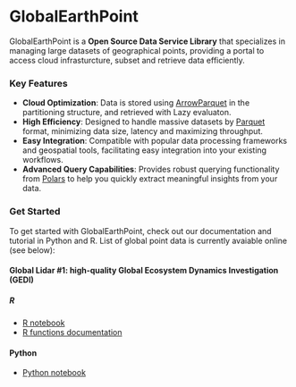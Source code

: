 # GlobalEarthPoint

GlobalEarthPoint is a **Open Source Data Service Library** that specializes in managing large datasets of geographical points, providing a portal to access cloud infrasturcture, subset and retrieve data efficiently. 

### Key Features

- **Cloud Optimization**: Data is stored using [ArrowParquet](https://arrow.apache.org/docs/python/parquet.html) in the partitioning structure, and retrieved with Lazy evaluaton. 
- **High Efficiency**: Designed to handle massive datasets by [Parquet](https://parquet.apache.org/) format, minimizing data size, latency and maximizing throughput.
- **Easy Integration**: Compatible with popular data processing frameworks and geospatial tools, facilitating easy integration into your existing workflows.
- **Advanced Query Capabilities**: Provides robust querying functionality from [Polars](https://github.com/pola-rs/polars) to help you quickly extract meaningful insights from your data.


### Get Started

To get started with GlobalEarthPoint, check out our documentation and tutorial in Python and R. List of global point data is currently avaiable online (see below):

#### Global Lidar #1: high-quality Global Ecosystem Dynamics Investigation (GEDI) 

##### R

- [R notebook](R/R_GEDI_Access_S3.md)
- [R functions documentation](R/R_readme.md)

#### Python

- [Python notebook](Python/Python_GEDI_Access_S3.ipynb)
